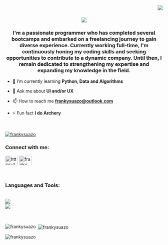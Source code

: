 <img align="right" src="https://visitor-badge.laobi.icu/badge?page_id=FrankySuazo.FrankySuazo" />

<h1 align="center">
  <img src="https://readme-typing-svg.herokuapp.com/?front=Righteous&size=35&center=true&vCenter=true&width=500&height=70&duration=3500&lines=Welcome+to+my+Github+👋;I'm+Franky+Suazo!;" />
</h1>

<h3 align="center">I'm a passionate programmer who has completed several bootcamps and embarked on a freelancing journey to gain diverse experience. Currently working full-time, I'm continuously honing my coding skills and seeking opportunities to contribute to a dynamic company. Until then, I remain dedicated to strengthening my expertise and expanding my knowledge in the field.</h3>

- 🌱 I’m currently learning **Python, Data and Algorithms**

- 💬 Ask me about **UI and/or UX**

- 📫 How to reach me **frankysuazo@outlook.com**

- ⚡ Fun fact **I do Archery**

<br />
<p align="left"> <a href="https://github.com/ryo-ma/github-profile-trophy"><img src="https://github-profile-trophy.vercel.app/?username=FrankySuazo&theme=darkhub" alt="frankysuazo" /></a> </p>


<h3 align="left">Connect with me:</h3>
<p align="left">
<a href="https://www.linkedin.com/in/dilennys-franky-suazo/" target="blank"><img align="center" src="https://raw.githubusercontent.com/rahuldkjain/github-profile-readme-generator/master/src/images/icons/Social/linked-in-alt.svg" alt="https://www.linkedin.com/in/dilennys-franky-suazo/" height="30" width="40" /></a>
<a href="https://leetcode.com/u/frankysuazo/" target="blank"><img align="center" src="https://raw.githubusercontent.com/rahuldkjain/github-profile-readme-generator/master/src/images/icons/Social/leet-code.svg" alt="franky suazo" height="30" width="40" /></a>
</p>

<br />

<h3 align="left">Languages and Tools:</h3>
<br />
<div align="left">
  <a href="https://skillicons.dev">
    <img src="https://skillicons.dev/icons?i=js,html,css,java,python&theme=dark" /> <br>
    <img src="https://skillicons.dev/icons?i=github,react,bootstrap,vscode,mysql,postman&theme=dark" /><br>
  </a>
</div>

<br />
<br />

<p><img align="left" src="https://github-readme-stats.vercel.app/api/top-langs?username=frankysuazo&show_icons=true&locale=en&layout=compact" alt="frankysuazo" /></p>

<p>&nbsp;<img align="center" src="https://github-readme-stats.vercel.app/api?username=frankysuazo&show_icons=true&locale=en" alt="frankysuazo" /></p>

<p><img align="center" src="https://github-readme-streak-stats.herokuapp.com/?user=frankysuazo&" alt="frankysuazo" /></p>
